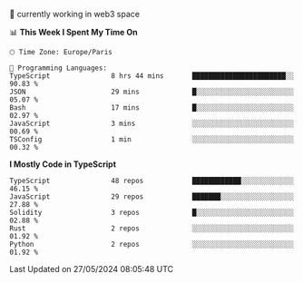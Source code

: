 🔭 currently working in web3 space

<!--START_SECTION:waka-->
📊 **This Week I Spent My Time On** 

```text
🕑︎ Time Zone: Europe/Paris

💬 Programming Languages: 
TypeScript               8 hrs 44 mins       ███████████████████████░░   90.83 % 
JSON                     29 mins             █░░░░░░░░░░░░░░░░░░░░░░░░   05.07 % 
Bash                     17 mins             █░░░░░░░░░░░░░░░░░░░░░░░░   02.97 % 
JavaScript               3 mins              ░░░░░░░░░░░░░░░░░░░░░░░░░   00.69 % 
TSConfig                 1 min               ░░░░░░░░░░░░░░░░░░░░░░░░░   00.32 % 
```

**I Mostly Code in TypeScript** 

```text
TypeScript               48 repos            ████████████░░░░░░░░░░░░░   46.15 % 
JavaScript               29 repos            ███████░░░░░░░░░░░░░░░░░░   27.88 % 
Solidity                 3 repos             █░░░░░░░░░░░░░░░░░░░░░░░░   02.88 % 
Rust                     2 repos             ░░░░░░░░░░░░░░░░░░░░░░░░░   01.92 % 
Python                   2 repos             ░░░░░░░░░░░░░░░░░░░░░░░░░   01.92 % 
```




 Last Updated on 27/05/2024 08:05:48 UTC
<!--END_SECTION:waka-->
